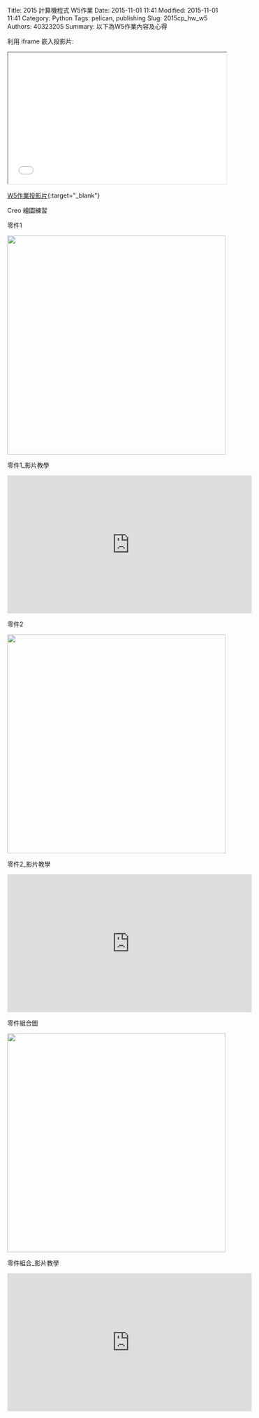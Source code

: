 Title: 2015 計算機程式 W5作業
Date: 2015-11-01 11:41
Modified: 2015-11-01 11:41
Category: Python
Tags: pelican, publishing
Slug: 2015cp_hw_w5
Authors: 40323205
Summary: 以下為W5作業內容及心得

利用 iframe 嵌入投影片:

<iframe src="simplest3.html" width="500" height="300"></iframe>

[W5作業投影片](simplest3.html){:target="_blank"}

Creo 繪圖練習

零件1

<img src="https://copy.com/Unhpa6Icu6NFtMez" width="500" ></img>

零件1_影片教學

<iframe width="560" height="315" src="https://www.youtube.com/embed/kdGxnDDObak" frameborder="0" allowfullscreen></iframe>

零件2

<img src="https://copy.com/Qudc7gO8iuo0rzfQ" width="500" ></img>

零件2_影片教學

<iframe width="560" height="315" src="https://www.youtube.com/embed/oSEQ2cPDpiI" frameborder="0" allowfullscreen></iframe>

零件組合圖

<img src="https://copy.com/Reo4mc6o8VEb0NEh" width="500" ></img>

零件組合_影片教學

<iframe width="560" height="315" src="https://www.youtube.com/embed/a37PU9eKM_k" frameborder="0" allowfullscreen></iframe>